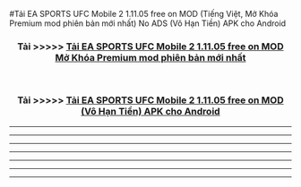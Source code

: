 #Tải EA SPORTS UFC Mobile 2 1.11.05 free on    MOD (Tiếng Việt, Mở Khóa Premium mod phiên bản mới nhất) No ADS (Vô Hạn Tiền) APK cho Android



<div align="center">
<h3>Tải >>>>> <a href="https://roarman.web.app/?vt=EA SPORTS UFC Mobile 2 1.11.05 free on   ">Tải EA SPORTS UFC Mobile 2 1.11.05 free on    MOD Mở Khóa Premium mod phiên bản mới nhất</a></h3><br>

<h3>Tải >>>>> <a href="https://roarman.web.app/?vt=EA SPORTS UFC Mobile 2 1.11.05 free on   ">Tải EA SPORTS UFC Mobile 2 1.11.05 free on    MOD (Vô Hạn Tiền) APK cho Android</a></h3>
</div>


----------------------------------------------------------

----------------------------------------------------------

----------------------------------------------------------

----------------------------------------------------------

----------------------------------------------------------

----------------------------------------------------------

----------------------------------------------------------

